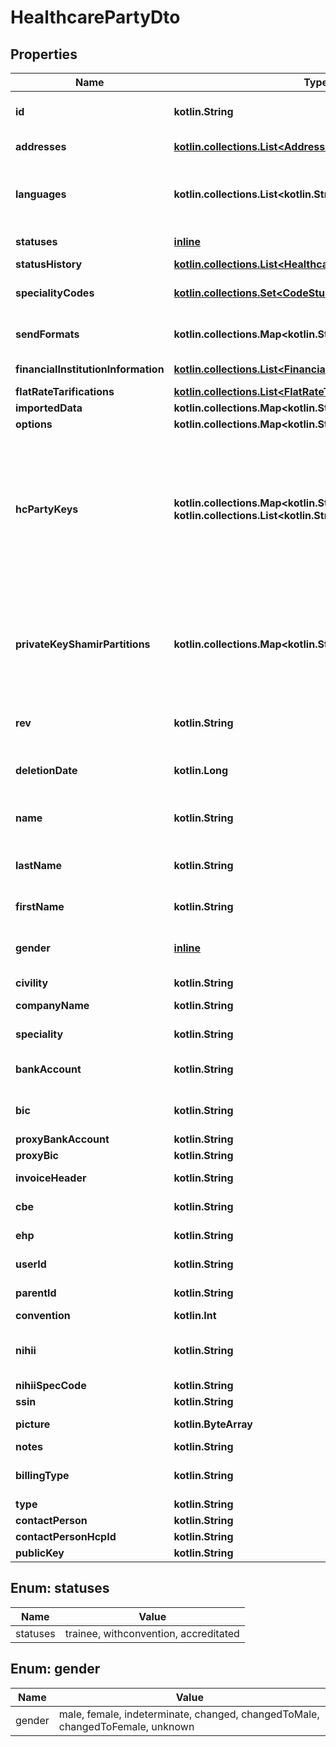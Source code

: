
# HealthcarePartyDto

## Properties
Name | Type | Description | Notes
------------ | ------------- | ------------- | -------------
**id** | **kotlin.String** | the Id of the healthcare party. We encourage using either a v4 UUID or a HL7 Id. | 
**addresses** | [**kotlin.collections.List&lt;AddressDto&gt;**](AddressDto.md) | The list of addresses (with address type). | 
**languages** | **kotlin.collections.List&lt;kotlin.String&gt;** | The list of languages spoken by the patient ordered by fluency (alpha-2 code http://www.loc.gov/standards/iso639-2/ascii_8bits.html). | 
**statuses** | [**inline**](#kotlin.collections.Set&lt;StatusesEnum&gt;) | The healthcare party&#39;s status: &#39;trainee&#39; or &#39;withconvention&#39; or &#39;accredited&#39; | 
**statusHistory** | [**kotlin.collections.List&lt;HealthcarePartyHistoryStatusDto&gt;**](HealthcarePartyHistoryStatusDto.md) | The healthcare party&#39;s status history | 
**specialityCodes** | [**kotlin.collections.Set&lt;CodeStubDto&gt;**](CodeStubDto.md) | Medical specialty of the healthcare party codified using FHIR or Kmehr codificaiton scheme | 
**sendFormats** | **kotlin.collections.Map&lt;kotlin.String, kotlin.String&gt;** | The type of format for contacting the healthcare party, ex: mobile, phone, email, etc. | 
**financialInstitutionInformation** | [**kotlin.collections.List&lt;FinancialInstitutionInformationDto&gt;**](FinancialInstitutionInformationDto.md) | List of financial information (Bank, bank account). | 
**flatRateTarifications** | [**kotlin.collections.List&lt;FlatRateTarificationDto&gt;**](FlatRateTarificationDto.md) |  | 
**importedData** | **kotlin.collections.Map&lt;kotlin.String, kotlin.String&gt;** |  | 
**options** | **kotlin.collections.Map&lt;kotlin.String, kotlin.String&gt;** |  | 
**hcPartyKeys** | **kotlin.collections.Map&lt;kotlin.String, kotlin.collections.List&lt;kotlin.String&gt;&gt;** | For each couple of HcParties (delegator and delegate), this map contains the exchange AES key. The delegator is always this hcp, the key of the map is the id of the delegate. The AES exchange key is encrypted using RSA twice : once using this hcp public key (index 0 in the Array) and once using the other hcp public key (index 1 in the Array). For a pair of HcParties. Each HcParty always has one AES exchange key for himself. | 
**privateKeyShamirPartitions** | **kotlin.collections.Map&lt;kotlin.String, kotlin.String&gt;** | The privateKeyShamirPartitions are used to share this hcp&#39;s private RSA key with a series of other hcParties using Shamir&#39;s algorithm. The key of the map is the hcp Id with whom this partition has been shared. The value is \&quot;threshold⎮partition in hex\&quot; encrypted using the the partition&#39;s holder&#39;s public RSA key | 
**rev** | **kotlin.String** | the revision of the healthcare party in the database, used for conflict management / optimistic locking. |  [optional]
**deletionDate** | **kotlin.Long** | hard delete (unix epoch in ms) timestamp of the object. Filled automatically when deletePatient is called. |  [optional]
**name** | **kotlin.String** | The full name of the healthcare party, used mainly when the healthcare party is an organization |  [optional]
**lastName** | **kotlin.String** | the lastname (surname) of the healthcare party. This is the official lastname that should be used for official administrative purposes. |  [optional]
**firstName** | **kotlin.String** | the firstname (name) of the healthcare party. |  [optional]
**gender** | [**inline**](#GenderEnum) | the gender of the healthcare party: male, female, indeterminate, changed, changedToMale, changedToFemale, unknown |  [optional]
**civility** | **kotlin.String** | Mr., Ms., Pr., Dr. ... |  [optional]
**companyName** | **kotlin.String** | The name of the company this healthcare party is member of |  [optional]
**speciality** | **kotlin.String** | Medical specialty of the healthcare party |  [optional]
**bankAccount** | **kotlin.String** | Bank Account identifier of the healhtcare party, IBAN, deprecated, use financial institutions instead |  [optional]
**bic** | **kotlin.String** | Bank Identifier Code, the SWIFT Address assigned to the bank, use financial institutions instead |  [optional]
**proxyBankAccount** | **kotlin.String** |  |  [optional]
**proxyBic** | **kotlin.String** |  |  [optional]
**invoiceHeader** | **kotlin.String** | All details included in the invoice header |  [optional]
**cbe** | **kotlin.String** | Identifier number for institution type if the healthcare party is an enterprise |  [optional]
**ehp** | **kotlin.String** | Identifier number for the institution if the healthcare party is an organization |  [optional]
**userId** | **kotlin.String** | The id of the user that usually handles this healthcare party. |  [optional]
**parentId** | **kotlin.String** | Id of parent of the user representing the healthcare party. |  [optional]
**convention** | **kotlin.Int** |  |  [optional]
**nihii** | **kotlin.String** | National Institute for Health and Invalidity Insurance number assigned to healthcare parties (institution or person). |  [optional]
**nihiiSpecCode** | **kotlin.String** |  |  [optional]
**ssin** | **kotlin.String** | Social security inscription number. |  [optional]
**picture** | **kotlin.ByteArray** | A picture usually saved in JPEG format. |  [optional]
**notes** | **kotlin.String** | Text notes. |  [optional]
**billingType** | **kotlin.String** | The invoicing scheme this healthcare party adheres to : &#39;service fee&#39; or &#39;flat rate&#39; |  [optional]
**type** | **kotlin.String** |  |  [optional]
**contactPerson** | **kotlin.String** |  |  [optional]
**contactPersonHcpId** | **kotlin.String** |  |  [optional]
**publicKey** | **kotlin.String** | The public key of this hcp |  [optional]


<a name="kotlin.collections.Set<StatusesEnum>"></a>
## Enum: statuses
Name | Value
---- | -----
statuses | trainee, withconvention, accreditated


<a name="GenderEnum"></a>
## Enum: gender
Name | Value
---- | -----
gender | male, female, indeterminate, changed, changedToMale, changedToFemale, unknown



